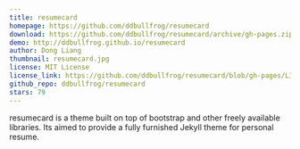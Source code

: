 ```yaml
---
title: resumecard
homepage: https://github.com/ddbullfrog/resumecard
download: https://github.com/ddbullfrog/resumecard/archive/gh-pages.zip
demo: http://ddbullfrog.github.io/resumecard
author: Dong Liang
thumbnail: resumecard.jpg
license: MIT License
license_link: https://github.com/ddbullfrog/resumecard/blob/gh-pages/LICENSE.md
github_repo: ddbullfrog/resumecard
stars: 79
---
```


resumecard is a theme built on top of bootstrap and other freely
available libraries. Its aimed to provide a fully furnished Jekyll
theme for personal resume.
